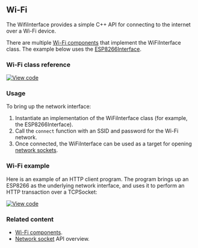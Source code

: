## Wi-Fi

The WifiInterface provides a simple C++ API for connecting to the internet over a Wi-Fi device.

There are multiple <a href="https://os.mbed.com/components/cat/wifi/" target="_blank">Wi-Fi components</a> that implement the WiFiInterface class. The example below uses the <a href="https://github.com/armmbed/esp8266-driver" target="_blank">ESP8266Interface</a>.

### Wi-Fi class reference

[![View code](https://www.mbed.com/embed/?type=library)](https://os-doc-builder.test.mbed.com/docs/v5.7/mbed-os-api-doxy/class_wi_fi_interface.html)

### Usage

To bring up the network interface:

1. Instantiate an implementation of the WiFiInterface class (for example, the ESP8266Interface).
1. Call the `connect` function with an SSID and password for the Wi-Fi network.
1. Once connected, the WiFiInterface can be used as a target for opening <a href="/docs/v5.7/reference/network-socket.html" target="_blank">network sockets</a>.

### Wi-Fi example

Here is an example of an HTTP client program. The program brings up an ESP8266 as the underlying network interface, and uses it to perform an HTTP transaction over a TCPSocket:

[![View code](https://www.mbed.com/embed/?url=https://os.mbed.com/teams/mbed_example/code/TCPSocketWiFi_Example/)](https://os.mbed.com/teams/mbed_example/code/TCPSocketWiFi_Example/file/6a4e57edc2b2/main.cpp)

### Related content

- <a href="https://os.mbed.com/components/cat/wifi/" target="_blank">Wi-Fi components</a>.
- <a href="/docs/v5.7/reference/network-socket.html" target="_blank">Network socket</a> API overview.
